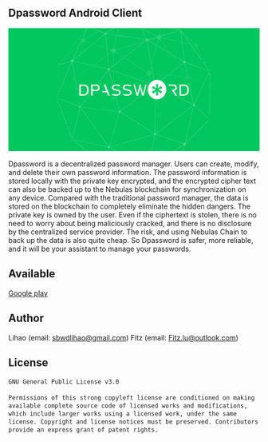 ## Dpassword Android Client

![Image of Dpassword](image.png)

Dpassword is a decentralized password manager. Users can create, modify, and delete their own password information. The password information is stored locally with the private key encrypted, and the encrypted cipher text can also be backed up to the Nebulas blockchain for synchronization on any device.
Compared with the traditional password manager, the data is stored on the blockchain to completely eliminate the hidden dangers. The private key is owned by the user. Even if the ciphertext is stolen, there is no need to worry about being maliciously cracked, and there is no disclosure by the centralized service provider. The risk, and using Nebulas Chain to back up the data is also quite cheap.
So Dpassword is safer, more reliable, and it will be your assistant to manage your passwords.



## Available
[Google play](https://play.google.com/store/apps/details?&id=com.dpass.android)


## Author
Lihao (email: sbwdlihao@gmail.com)
Fitz (email: Fitz.lu@outlook.com)


## License
~~~
GNU General Public License v3.0

Permissions of this strong copyleft license are conditioned on making available complete source code of licensed works and modifications, which include larger works using a licensed work, under the same license. Copyright and license notices must be preserved. Contributors provide an express grant of patent rights.
~~~